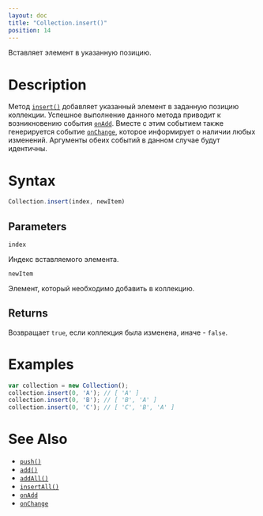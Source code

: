 ```yaml
---
layout: doc
title: "Collection.insert()"
position: 14
---
```


Вставляет элемент в указанную позицию.

# Description

Метод [`insert()`](../Collection.insert/) добавляет указанный элемент в заданную позицию коллекции.
Успешное выполнение данного метода приводит к возникновению события [`onAdd`](../Collection.onAdd/).
Вместе с этим событием также генерируется событие [`onChange`](../Collection.onChange/), которое
информирует о наличии любых изменений. Аргументы обеих событий в данном случае будут идентичны.

# Syntax

```js
Collection.insert(index, newItem)
```

## Parameters

`index`

Индекс вставляемого элемента.

`newItem`

Элемент, который необходимо добавить в коллекцию.

## Returns

Возвращает `true`, если коллекция была изменена, иначе - `false`.

# Examples

```js
var collection = new Collection();
collection.insert(0, 'A'); // [ 'A' ]
collection.insert(0, 'B'); // [ 'B', 'A' ]
collection.insert(0, 'C'); // [ 'C', 'B', 'A' ]
```

# See Also

* [`push()`](../Collection.push/)
* [`add()`](../Collection.add/)
* [`addAll()`](../Collection.addAll/)
* [`insertAll()`](../Collection.insertAll/)
* [`onAdd`](../Collection.onAdd/)
* [`onChange`](../Collection.onChange/)
